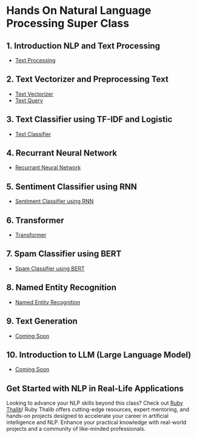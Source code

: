 # Hands On Natural Language Processing Super Class

## 1. Introduction NLP and Text Processing
<ul>
<li><a href="https://github.com/Muhammad-Ikhwan-Fathulloh/Hands-On-NLP-Super-Class/tree/main/Text_Preprocessing">Text Processing</a></li>
</ul>

## 2. Text Vectorizer and Preprocessing Text
<ul>
<li><a href="https://github.com/Muhammad-Ikhwan-Fathulloh/Hands-On-NLP-Super-Class/tree/main/Text_Vectorizer">Text Vectorizer</a></li>
<li><a href="https://github.com/Muhammad-Ikhwan-Fathulloh/Hands-On-NLP-Super-Class/tree/main/Text_Query">Text Query</a></li>
</ul>

## 3. Text Classifier using TF-IDF and Logistic
<ul>
<li><a href="https://github.com/Muhammad-Ikhwan-Fathulloh/Hands-On-NLP-Super-Class-Batch1/tree/main/Text_Classifier">Text Classifier</a></li>
</ul>

## 4. Recurrant Neural Network
<ul>
<li><a href="https://github.com/Muhammad-Ikhwan-Fathulloh/Hands-On-NLP-Super-Class-Batch1/tree/main/RNN">Recurrant Neural Network</a></li>
</ul>

## 5. Sentiment Classifier using RNN
<ul>
<li><a href="https://github.com/Muhammad-Ikhwan-Fathulloh/Hands-On-NLP-Super-Class-Batch1/tree/main/Sentiment_Classifier_RNN">Sentiment Classifier using RNN</a></li>
</ul>

## 6. Transformer
<ul>
<li><a href="https://github.com/Muhammad-Ikhwan-Fathulloh/Hands-On-NLP-Super-Class-Batch1/tree/main/Transformer">Transformer</a></li>
</ul>

## 7. Spam Classifier using BERT
<ul>
<li><a href="https://github.com/Muhammad-Ikhwan-Fathulloh/Hands-On-NLP-Super-Class-Batch1/tree/main/Spam_Classifier_Bert">Spam Classifier using BERT</a></li>
</ul>

## 8. Named Entity Recognition
<ul>
<li><a href="https://github.com/Muhammad-Ikhwan-Fathulloh/Hands-On-NLP-Super-Class-Batch1/tree/main/Named_Entity_Recognition">Named Entity Recognition</a></li>
</ul>

## 9. Text Generation
<ul>
<li><a href="">Coming Soon</a></li>
</ul>

## 10. Introduction to LLM (Large Language Model)
<ul>
<li><a href="">Coming Soon</a></li>
</ul>

## Get Started with NLP in Real-Life Applications
Looking to advance your NLP skills beyond this class? Check out [Ruby Thalib](https://www.rubythalib.ai/)! Ruby Thalib offers cutting-edge resources, expert mentoring, and hands-on projects designed to accelerate your career in artificial intelligence and NLP. Enhance your practical knowledge with real-world projects and a community of like-minded professionals.
